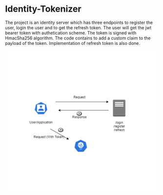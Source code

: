 # Identity-Tokenizer

The project is an identity server which has three endpoints to register the user, login the user and to get the refresh token. The user will get the jwt bearer token with authetication scheme. The token is signed with HmacSha256 algorithm. The code contains to add a custom claim to the payload of the token. Implementation of refresh token is also done.


![alt text](https://github.com/arpitfs/identity-tokenizer/blob/main/IdentityTokenizer/IdentityTokenizer/Screenshots/identity-server.png)
